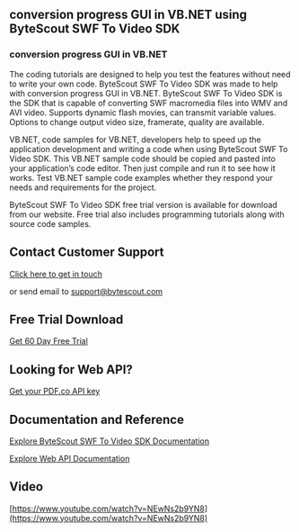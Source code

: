 ## conversion progress GUI in VB.NET using ByteScout SWF To Video SDK

### conversion progress GUI in VB.NET

The coding tutorials are designed to help you test the features without need to write your own code. ByteScout SWF To Video SDK was made to help with conversion progress GUI in VB.NET. ByteScout SWF To Video SDK is the SDK that is capable of converting SWF macromedia files into WMV and AVI video. Supports dynamic flash movies, can transmit variable values. Options to change output video size, framerate, quality are available.

VB.NET, code samples for VB.NET, developers help to speed up the application development and writing a code when using ByteScout SWF To Video SDK. This VB.NET sample code should be copied and pasted into your application’s code editor. Then just compile and run it to see how it works. Test VB.NET sample code examples whether they respond your needs and requirements for the project.

ByteScout SWF To Video SDK free trial version is available for download from our website. Free trial also includes programming tutorials along with source code samples.

## Contact Customer Support

[Click here to get in touch](https://bytescout.zendesk.com/hc/en-us/requests/new?subject=ByteScout%20SWF%20To%20Video%20SDK%20Question)

or send email to [support@bytescout.com](mailto:support@bytescout.com?subject=ByteScout%20SWF%20To%20Video%20SDK%20Question) 

## Free Trial Download

[Get 60 Day Free Trial](https://bytescout.com/download/web-installer?utm_source=github-readme)

## Looking for Web API? 

[Get your PDF.co API key](https://pdf.co/documentation/api?utm_source=github-readme)

## Documentation and Reference

[Explore ByteScout SWF To Video SDK Documentation](https://bytescout.com/documentation/index.html?utm_source=github-readme)

[Explore Web API Documentation](https://pdf.co/documentation/api?utm_source=github-readme)

## Video

[https://www.youtube.com/watch?v=NEwNs2b9YN8](https://www.youtube.com/watch?v=NEwNs2b9YN8)